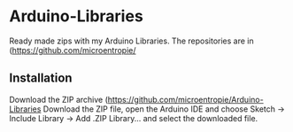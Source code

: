 # Arduino-Libraries
Ready made zips with my Arduino Libraries.
The repositories are in (<https://github.com/microentropie/>

Installation
------------
Download the ZIP archive (<https://github.com/microentropie/Arduino-Libraries>
Download the ZIP file,
open the Arduino IDE and choose Sketch -> Include Library -> Add .ZIP Library... and select the downloaded file.
